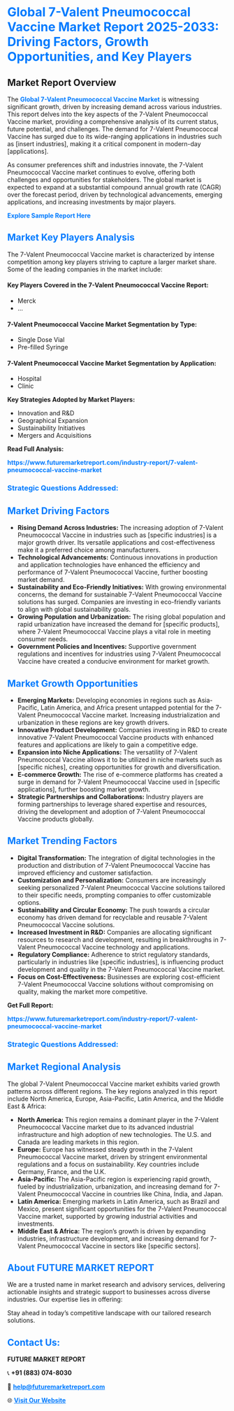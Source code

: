 <h1 style="color: #007BFF;">Global 7-Valent Pneumococcal Vaccine Market Report 2025-2033: Driving Factors, Growth Opportunities, and Key Players</h1>

<section id="overview">
<h2>Market Report Overview</h2>
<p>The <a href="https://www.futuremarketreport.com/industry-report/7-valent-pneumococcal-vaccine-market" style="color: #007BFF; text-decoration: none;"><strong>Global 7-Valent Pneumococcal Vaccine Market</strong></a> is witnessing significant growth, driven by increasing demand across various industries. This report delves into the key aspects of the 7-Valent Pneumococcal Vaccine market, providing a comprehensive analysis of its current status, future potential, and challenges. The demand for 7-Valent Pneumococcal Vaccine has surged due to its wide-ranging applications in industries such as [insert industries], making it a critical component in modern-day [applications].</p>
<p>As consumer preferences shift and industries innovate, the 7-Valent Pneumococcal Vaccine market continues to evolve, offering both challenges and opportunities for stakeholders. The global market is expected to expand at a substantial compound annual growth rate (CAGR) over the forecast period, driven by technological advancements, emerging applications, and increasing investments by major players.</p>
</section>

<section id="overview">
<p><a href="https://www.futuremarketreport.com/request-sample/reportId=105738" style="color: #007BFF; text-decoration: none;"><strong>Explore Sample Report Here</strong></a></p>
</section>

<section id="key-players">
<h2 style="color: #007BFF;">Market Key Players Analysis</h2>
<p>The 7-Valent Pneumococcal Vaccine market is characterized by intense competition among key players striving to capture a larger market share. Some of the leading companies in the market include:</p>
<h4>Key Players Covered in the 7-Valent Pneumococcal Vaccine Report:</h4>
<ul><li>Merck</li><li>...</li></ul>
<h4>7-Valent Pneumococcal Vaccine Market Segmentation by Type:</h4>
<ul><li>Single Dose Vial</li><li>Pre-filled Syringe</li></ul>

<h4>7-Valent Pneumococcal Vaccine Market Segmentation by Application:</h4>
<ul><li>Hospital</li><li>Clinic</li></ul>
<p><strong>Key Strategies Adopted by Market Players:</strong></p>
<ul>
<li>Innovation and R&D</li>
<li>Geographical Expansion</li>
<li>Sustainability Initiatives</li>
<li>Mergers and Acquisitions</li>
</ul>
</section>

<section>
<p><strong>Read Full Analysis: </strong></p><a href="https://www.futuremarketreport.com/industry-report/7-valent-pneumococcal-vaccine-market" style="color: #007BFF; text-decoration: none;"><strong>https://www.futuremarketreport.com/industry-report/7-valent-pneumococcal-vaccine-market</strong></a>
<h3 style="color: #007BFF;">Strategic Questions Addressed:</h3>
</section>

<section id="driving-factors">
<h2 style="color: #007BFF;">Market Driving Factors</h2>
<ul>
<li><strong>Rising Demand Across Industries:</strong> The increasing adoption of 7-Valent Pneumococcal Vaccine in industries such as [specific industries] is a major growth driver. Its versatile applications and cost-effectiveness make it a preferred choice among manufacturers.</li>
<li><strong>Technological Advancements:</strong> Continuous innovations in production and application technologies have enhanced the efficiency and performance of 7-Valent Pneumococcal Vaccine, further boosting market demand.</li>
<li><strong>Sustainability and Eco-Friendly Initiatives:</strong> With growing environmental concerns, the demand for sustainable 7-Valent Pneumococcal Vaccine solutions has surged. Companies are investing in eco-friendly variants to align with global sustainability goals.</li>
<li><strong>Growing Population and Urbanization:</strong> The rising global population and rapid urbanization have increased the demand for [specific products], where 7-Valent Pneumococcal Vaccine plays a vital role in meeting consumer needs.</li>
<li><strong>Government Policies and Incentives:</strong> Supportive government regulations and incentives for industries using 7-Valent Pneumococcal Vaccine have created a conducive environment for market growth.</li>
</ul>
</section>

<section id="growth-opportunities">
<h2 style="color: #007BFF;">Market Growth Opportunities</h2>
<ul>
<li><strong>Emerging Markets:</strong> Developing economies in regions such as Asia-Pacific, Latin America, and Africa present untapped potential for the 7-Valent Pneumococcal Vaccine market. Increasing industrialization and urbanization in these regions are key growth drivers.</li>
<li><strong>Innovative Product Development:</strong> Companies investing in R&D to create innovative 7-Valent Pneumococcal Vaccine products with enhanced features and applications are likely to gain a competitive edge.</li>
<li><strong>Expansion into Niche Applications:</strong> The versatility of 7-Valent Pneumococcal Vaccine allows it to be utilized in niche markets such as [specific niches], creating opportunities for growth and diversification.</li>
<li><strong>E-commerce Growth:</strong> The rise of e-commerce platforms has created a surge in demand for 7-Valent Pneumococcal Vaccine used in [specific applications], further boosting market growth.</li>
<li><strong>Strategic Partnerships and Collaborations:</strong> Industry players are forming partnerships to leverage shared expertise and resources, driving the development and adoption of 7-Valent Pneumococcal Vaccine products globally.</li>
</ul>
</section>

<section id="trending-factors">
<h2 style="color: #007BFF;">Market Trending Factors</h2>
<ul>
<li><strong>Digital Transformation:</strong> The integration of digital technologies in the production and distribution of 7-Valent Pneumococcal Vaccine has improved efficiency and customer satisfaction.</li>
<li><strong>Customization and Personalization:</strong> Consumers are increasingly seeking personalized 7-Valent Pneumococcal Vaccine solutions tailored to their specific needs, prompting companies to offer customizable options.</li>
<li><strong>Sustainability and Circular Economy:</strong> The push towards a circular economy has driven demand for recyclable and reusable 7-Valent Pneumococcal Vaccine solutions.</li>
<li><strong>Increased Investment in R&D:</strong> Companies are allocating significant resources to research and development, resulting in breakthroughs in 7-Valent Pneumococcal Vaccine technology and applications.</li>
<li><strong>Regulatory Compliance:</strong> Adherence to strict regulatory standards, particularly in industries like [specific industries], is influencing product development and quality in the 7-Valent Pneumococcal Vaccine market.</li>
<li><strong>Focus on Cost-Effectiveness:</strong> Businesses are exploring cost-efficient 7-Valent Pneumococcal Vaccine solutions without compromising on quality, making the market more competitive.</li>
</ul>
</section>

<section>
<p><strong>Get Full Report: </strong></p><a href="https://www.futuremarketreport.com/industry-report/7-valent-pneumococcal-vaccine-market" style="color: #007BFF; text-decoration: none;"><strong>https://www.futuremarketreport.com/industry-report/7-valent-pneumococcal-vaccine-market</strong></a>
<h3 style="color: #007BFF;">Strategic Questions Addressed:</h3>
</section>


<section id="regional-analysis">
<h2 style="color: #007BFF;">Market Regional Analysis</h2>
<p>The global 7-Valent Pneumococcal Vaccine market exhibits varied growth patterns across different regions. The key regions analyzed in this report include North America, Europe, Asia-Pacific, Latin America, and the Middle East & Africa:</p>
<ul>
<li><strong>North America:</strong> This region remains a dominant player in the 7-Valent Pneumococcal Vaccine market due to its advanced industrial infrastructure and high adoption of new technologies. The U.S. and Canada are leading markets in this region.</li>
<li><strong>Europe:</strong> Europe has witnessed steady growth in the 7-Valent Pneumococcal Vaccine market, driven by stringent environmental regulations and a focus on sustainability. Key countries include Germany, France, and the U.K.</li>
<li><strong>Asia-Pacific:</strong> The Asia-Pacific region is experiencing rapid growth, fueled by industrialization, urbanization, and increasing demand for 7-Valent Pneumococcal Vaccine in countries like China, India, and Japan.</li>
<li><strong>Latin America:</strong> Emerging markets in Latin America, such as Brazil and Mexico, present significant opportunities for the 7-Valent Pneumococcal Vaccine market, supported by growing industrial activities and investments.</li>
<li><strong>Middle East & Africa:</strong> The region’s growth is driven by expanding industries, infrastructure development, and increasing demand for 7-Valent Pneumococcal Vaccine in sectors like [specific sectors].</li>
</ul>
</section>

<footer>
<h2 style="color: #007BFF;">About FUTURE MARKET REPORT</h2>
<p>We are a trusted name in market research and advisory services, delivering actionable insights and strategic support to businesses across diverse industries. Our expertise lies in offering:</p>

<p>Stay ahead in today’s competitive landscape with our tailored research solutions.</p>

<h2 style="color: #007BFF;">Contact Us:</h2>
<p><strong>FUTURE MARKET REPORT</strong></p>
<p>📞 <strong>+91 (883) 074-8030</strong></p>
<p>📧 <strong><a href="mailto:help@futuremarketreport.com" style="color: #007BFF;">help@futuremarketreport.com</a></strong></p>
<p>🌐 <strong><a href="https://www.futuremarketreport.com/" style="color: #007BFF;">Visit Our Website</a></strong></p>
</footer>